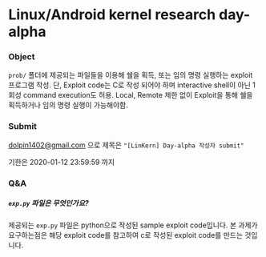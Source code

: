 # Linux/Android kernel research day-alpha

### Object

`prob/` 폴더에 제공되는 파일들을 이용해 쉘을 획득, 또는 임의 명령 실행하는 exploit 프로그램 작성.
단, Exploit code는 C로 작성 되어야 하며 interactive shell이 아닌 1회성 command execution도 허용.
Local, Remote 제한 없이 Exploit을 통해  쉘을 획득하거나 임의 명령 실행이 가능해야함.

### Submit

dolpin1402@gmail.com 으로 제목은 `"[LinKern] Day-alpha 작성자 submit"`

기한은 2020-01-12 23:59:59 까지

### Q&A

##### `exp.py` 파일은 무엇인가요?

제공되는 `exp.py` 파일은 python으로 작성된 sample exploit code입니다. 본 과제가 요구하는점은 해당 exploit code를 참고하여 c로 작성된 exploit code를 만드는 것입니다. 